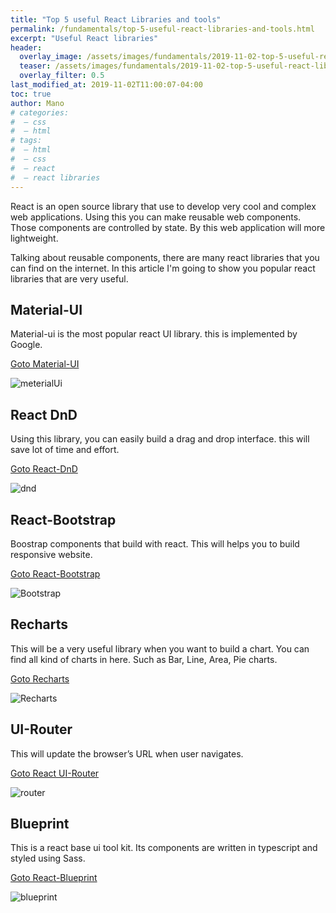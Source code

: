 ```yaml
---
title: "Top 5 useful React Libraries and tools"
permalink: /fundamentals/top-5-useful-react-libraries-and-tools.html
excerpt: "Useful React libraries"
header:
  overlay_image: /assets/images/fundamentals/2019-11-02-top-5-useful-react-libraries-and-tools/react-image.png
  teaser: /assets/images/fundamentals/2019-11-02-top-5-useful-react-libraries-and-tools/react-image.png
  overlay_filter: 0.5
last_modified_at: 2019-11-02T11:00:07-04:00
toc: true
author: Mano
# categories:
#  — css
#  — html
# tags:
#  — html
#  — css
#  — react
#  — react libraries
---
```


React is an open source library that use to develop very cool and complex web applications. Using this you can make reusable web components. Those components are controlled by state. By this web application will more lightweight.

Talking about reusable components, there are many react libraries that you can find on the internet. In this article I'm going to show you popular react libraries that are very useful.


## Material-UI

Material-ui is the most popular react UI library. this is implemented by Google.

[Goto Material-UI](https://material-ui.com/)

![meterialUi](/blog/assets/images/fundamentals/2019-11-02-top-5-useful-react-libraries-and-tools/material-ui.png)


## React DnD

Using this library, you can easily build a drag and drop interface. this will save lot of time and effort.

[Goto React-DnD](http://react-dnd.github.io/react-dnd/about)

![dnd](/blog/assets/images/fundamentals/2019-11-02-top-5-useful-react-libraries-and-tools/dnd.gif)


## React-Bootstrap

Boostrap components that build with react. This will helps you to build responsive website.

[Goto React-Bootstrap](https://react-bootstrap.github.io)

![Bootstrap](/blog/assets/images/fundamentals/2019-11-02-top-5-useful-react-libraries-and-tools/boostrap.png)


## Recharts

This will be a very useful library when you want to build a chart. You can find all kind of charts in here. Such as Bar, Line, Area, Pie charts.

[Goto Recharts](http://recharts.org/en-US/)

![Recharts](/blog/assets/images/fundamentals/2019-11-02-top-5-useful-react-libraries-and-tools/recharts.png)


## UI-Router

This will update the browser’s URL when user navigates.

[Goto React UI-Router](https://ui-router.github.io/react/)

![router](/blog/assets/images/fundamentals/2019-11-02-top-5-useful-react-libraries-and-tools/router.png)


## Blueprint

This is a react base ui tool kit. Its components are written in typescript and styled using Sass.

[Goto React-Blueprint](https://blueprintjs.com)

![blueprint](/blog/assets/images/fundamentals/2019-11-02-top-5-useful-react-libraries-and-tools/blueprint.png)

